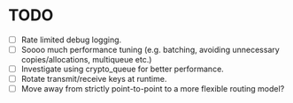 # TODO

* [ ] Rate limited debug logging.
* [ ] Soooo much performance tuning (e.g. batching, avoiding unnecessary copies/allocations, multiqueue etc.)
* [ ] Investigate using crypto_queue for better performance.
* [ ] Rotate transmit/receive keys at runtime.
* [ ] Move away from strictly point-to-point to a more flexible routing model?